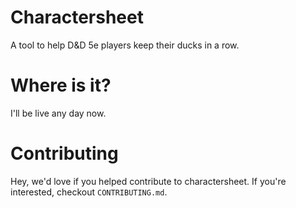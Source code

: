 # Charactersheet

A tool to help D&D 5e players keep their ducks in a row.

# Where is it? 

I'll be live any day now. 

# Contributing

Hey, we'd love if you helped contribute to charactersheet. If you're interested, checkout `CONTRIBUTING.md`.
